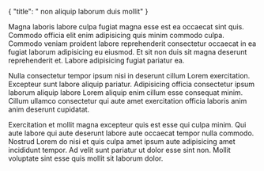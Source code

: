 {
  "title": " non aliquip laborum duis mollit"
}

Magna laboris labore culpa fugiat magna esse est ea occaecat sint quis. Commodo officia elit enim adipisicing quis minim commodo culpa. Commodo veniam proident labore reprehenderit consectetur occaecat in ea fugiat laborum adipisicing eu eiusmod. Et sit non duis sit magna deserunt reprehenderit et. Labore adipisicing fugiat pariatur ea.

Nulla consectetur tempor ipsum nisi in deserunt cillum Lorem exercitation. Excepteur sunt labore aliquip pariatur. Adipisicing officia consectetur ipsum laborum aliquip labore Lorem aliquip enim cillum esse consequat minim. Cillum ullamco consectetur qui aute amet exercitation officia laboris anim anim deserunt cupidatat.

Exercitation et mollit magna excepteur quis est esse qui culpa minim. Qui aute labore qui aute deserunt labore aute occaecat tempor nulla commodo. Nostrud Lorem do nisi et quis culpa amet ipsum aute adipisicing amet incididunt tempor. Ad velit sunt pariatur ut dolor esse sint non. Mollit voluptate sint esse quis mollit sit laborum dolor.
